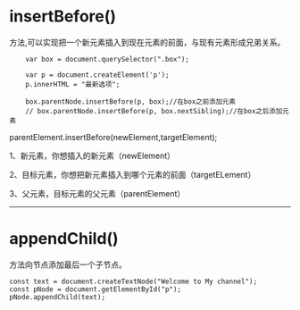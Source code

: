 # insertBefore() #

方法,可以实现把一个新元素插入到现在元素的前面，与现有元素形成兄弟关系。

        var box = document.querySelector(".box");

		var p = document.createElement('p');
		p.innerHTML = "最新选项";

		box.parentNode.insertBefore(p, box);//在box之前添加元素
		// box.parentNode.insertBefore(p, box.nextSibling);//在box之后添加元素


parentElement.insertBefore(newElement,targetElement);

1、新元素，你想插入的新元素（newElement）

2、目标元素，你想把新元素插入到哪个元素的前面（targetELement）

3、父元素，目标元素的父元素（parentElement）


----------


# appendChild()  #

 方法向节点添加最后一个子节点。

    const text = document.createTextNode("Welcome to My channel");
    const pNode = document.getElementById("p");
    pNode.appendChild(text);